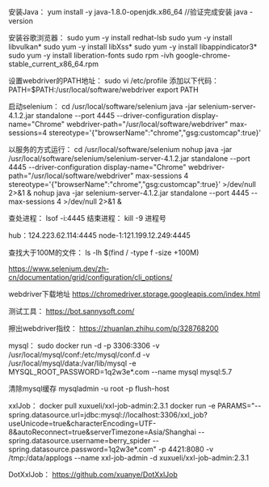 安装Java：
yum install -y java-1.8.0-openjdk.x86_64
//验证完成安装
java -version

安装谷歌浏览器：
sudo yum -y install  redhat-lsb
sudo yum -y install libvulkan*
sudo yum -y install libXss*
sudo yum -y install libappindicator3*
sudo yum -y install liberation-fonts
sudo rpm -ivh google-chrome-stable_current_x86_64.rpm

设置webdriver的PATH地址：
sudo vi /etc/profile
添加以下代码：
PATH=$PATH:/usr/local/software/webdriver
export PATH

启动selenium：
cd /usr/local/software/selenium
java -jar selenium-server-4.1.2.jar standalone --port 4445 --driver-configuration display-name="Chrome" webdriver-path="/usr/local/software/webdriver" max-sessions=4 stereotype='{"browserName":"chrome","gsg:customcap":true}'

以服务的方式运行：
cd /usr/local/software/selenium
nohup java -jar /usr/local/software/selenium/selenium-server-4.1.2.jar standalone --port 4445 --driver-configuration display-name="Chrome" webdriver-path="/usr/local/software/webdriver" max-sessions 4 stereotype='{"browserName":"chrome","gsg:customcap":true}' >/dev/null 2>&1 &
nohup java -jar selenium-server-4.1.2.jar standalone --port 4445 --max-sessions 4 >/dev/null 2>&1 &

查处进程：
lsof -i:4445
结束进程：
kill -9 进程号

hub：124.223.62.114:4445
node-1:121.199.12.249:4445

查找大于100M的文件：
ls -lh  $(find / -type f -size +100M)


https://www.selenium.dev/zh-cn/documentation/grid/configuration/cli_options/

webdriver下载地址
https://chromedriver.storage.googleapis.com/index.html

测试工具：
https://bot.sannysoft.com/

擦出webdriver指纹：
https://zhuanlan.zhihu.com/p/328768200

mysql：
sudo docker run -d -p 3306:3306 -v /usr/local/mysql/conf:/etc/mysql/conf.d -v /usr/local/mysql/data:/var/lib/mysql -e MYSQL_ROOT_PASSWORD=1q2w3e*.com --name  mysql mysql:5.7

清除mysql缓存
mysqladmin -u root -p flush-host

xxlJob：
docker pull xuxueli/xxl-job-admin:2.3.1
docker run -e PARAMS="--spring.datasource.url=jdbc:mysql://localhost:3306/xxl_job?useUnicode=true&characterEncoding=UTF-8&autoReconnect=true&serverTimezone=Asia/Shanghai --spring.datasource.username=berry_spider --spring.datasource.password=1q2w3e*.com" -p 4421:8080 -v /tmp:/data/applogs --name xxl-job-admin  -d xuxueli/xxl-job-admin:2.3.1

DotXxlJob：
https://github.com/xuanye/DotXxlJob